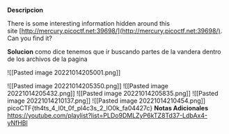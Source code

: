 **Descripcion**

There is some interesting information hidden around this site [http://mercury.picoctf.net:39698/](http://mercury.picoctf.net:39698/). Can you find it?

**Solucion**
como dice tenemos que ir buscando partes de la vandera dentro de los archivos de la pagina

![[Pasted image 20221014205001.png]]

![[Pasted image 20221014205350.png]]
![[Pasted image 20221014205432.png]]
![[Pasted image 20221014205835.png]]
![[Pasted image 20221014210137.png]]
![[Pasted image 20221014210454.png]]
picoCTF{th4ts_4_l0t_0f_pl4c3s_2_lO0k_fa04427c}
**Notas Adicionales**
https://youtube.com/playlist?list=PLDo9DMLZyP6kTZ8Td37-LdbAx4-yNfHBl